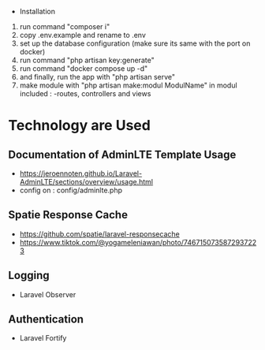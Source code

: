 - Installation
1. run command "composer i"
2. copy .env.example and rename to .env
3. set up the database configuration (make sure its same with the port on docker)
4. run command "php artisan key:generate"
5. run command "docker compose up -d"
6. and finally, run the app with "php artisan serve"
7. make module with "php artisan make:modul ModulName"
    in modul included : -routes, controllers and views

# Technology are Used

## Documentation of AdminLTE Template Usage
- https://jeroennoten.github.io/Laravel-AdminLTE/sections/overview/usage.html
- config on : config/adminlte.php
  
## Spatie Response Cache
- https://github.com/spatie/laravel-responsecache 
- https://www.tiktok.com/@yogameleniawan/photo/7467150735872937223 

## Logging
- Laravel Observer

## Authentication
- Laravel Fortify
